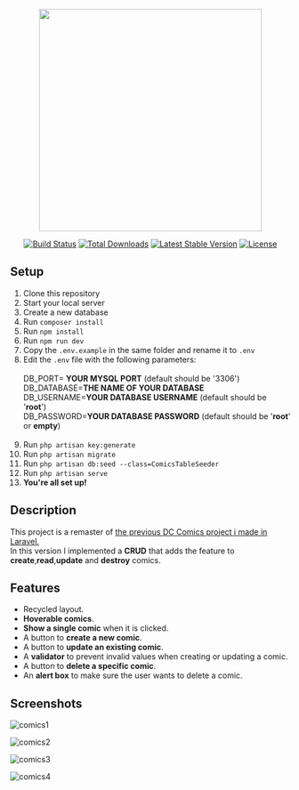 <p align="center"><img src="https://s29.postimg.cc/xqf5iv9kn/laravel_logo_white.png" width="400"></p>

<p align="center">
<a href="https://travis-ci.org/laravel/framework"><img src="https://travis-ci.org/laravel/framework.svg" alt="Build Status"></a>
<a href="https://packagist.org/packages/laravel/framework"><img src="https://poser.pugx.org/laravel/framework/d/total.svg" alt="Total Downloads"></a>
<a href="https://packagist.org/packages/laravel/framework"><img src="https://poser.pugx.org/laravel/framework/v/stable.svg" alt="Latest Stable Version"></a>
<a href="https://packagist.org/packages/laravel/framework"><img src="https://poser.pugx.org/laravel/framework/license.svg" alt="License"></a>
</p>

## Setup
1. Clone this repository
2. Start your local server
3. Create a new database
4. Run ```composer install```
5. Run ```npm install```
6. Run ```npm run dev```
7. Copy the ```.env.example``` in the same folder and rename it to ```.env```
8. Edit the ```.env``` file  with the following parameters: <br> <br>
DB_PORT= **YOUR MYSQL PORT** (default should be '3306')<br>
DB_DATABASE=**THE NAME OF YOUR DATABASE**<br>
DB_USERNAME=**YOUR DATABASE USERNAME** (default should be '**root**')<br>
DB_PASSWORD=**YOUR DATABASE PASSWORD** (default should be '**root**' or **empty**)<br><br>
8. Run ```php artisan key:generate```<br>
9. Run ```php artisan migrate```<br>
10. Run ```php artisan db:seed --class=ComicsTableSeeder```
11. Run ```php artisan serve```<br>
12. **You're all set up!**

## Description
This project is a remaster of [the previous DC Comics project i made in Laravel.](https://github.com/Obez99/laravel-comics)<br>
In this version I implemented a **CRUD** that adds the feature to **create**,**read**,**update** and **destroy** comics.

## Features
- Recycled layout.
- **Hoverable comics**.
- **Show a single comic** when it is clicked.
- A button to **create a new comic**.
- A button to **update an existing comic**.
- A **validator** to prevent invalid values when creating or updating a comic.
- A button to **delete a specific comic**.
- An **alert box** to make sure the user wants to delete a comic.

## Screenshots

![comics1](https://user-images.githubusercontent.com/85038274/151714448-7dbbffff-1983-44dc-a053-e752f4d0ea8b.PNG)

![comics2](https://user-images.githubusercontent.com/85038274/151714453-5a937998-4350-406c-bf13-ca666aad1690.PNG)

![comics3](https://user-images.githubusercontent.com/85038274/151714456-08d4216b-bb5b-4b30-b442-25804b9183dc.PNG)

![comics4](https://user-images.githubusercontent.com/85038274/151714489-3257d8a0-9281-4a5d-85f3-4b0421fd4416.PNG)
